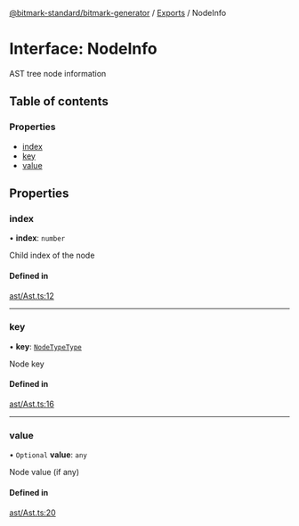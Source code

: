 [@bitmark-standard/bitmark-generator](../API.md) / [Exports](../modules.md) / NodeInfo

# Interface: NodeInfo

AST tree node information

## Table of contents

### Properties

- [index](NodeInfo.md#index)
- [key](NodeInfo.md#key)
- [value](NodeInfo.md#value)

## Properties

### index

• **index**: `number`

Child index of the node

#### Defined in

[ast/Ast.ts:12](https://github.com/getMoreBrain/bitmark-generator/blob/de39d9c/src/ast/Ast.ts#L12)

___

### key

• **key**: [`NodeTypeType`](../modules.md#NodeTypeType)

Node key

#### Defined in

[ast/Ast.ts:16](https://github.com/getMoreBrain/bitmark-generator/blob/de39d9c/src/ast/Ast.ts#L16)

___

### value

• `Optional` **value**: `any`

Node value (if any)

#### Defined in

[ast/Ast.ts:20](https://github.com/getMoreBrain/bitmark-generator/blob/de39d9c/src/ast/Ast.ts#L20)
